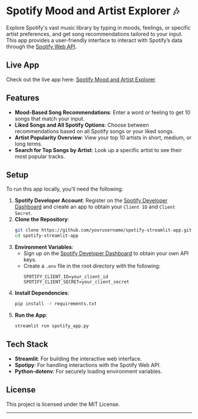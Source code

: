 # Spotify Mood and Artist Explorer 🎶

Explore Spotify's vast music library by typing in moods, feelings, or specific artist preferences, and get song recommendations tailored to your input. This app provides a user-friendly interface to interact with Spotify’s data through the [Spotify Web API](https://developer.spotify.com/documentation/web-api/).

## Live App

Check out the live app here: [Spotify Mood and Artist Explorer](https://spotify-app-app-zhrnowrmawtiapdddth9dl.streamlit.app)

## Features

- **Mood-Based Song Recommendations**: Enter a word or feeling to get 10 songs that match your input.
- **Liked Songs and All Spotify Options**: Choose between recommendations based on all Spotify songs or your liked songs.
- **Artist Popularity Overview**: View your top 10 artists in short, medium, or long terms.
- **Search for Top Songs by Artist**: Look up a specific artist to see their most popular tracks.

## Setup

To run this app locally, you'll need the following:

1. **Spotify Developer Account**: Register on the [Spotify Developer Dashboard](https://developer.spotify.com/dashboard/) and create an app to obtain your `Client ID` and `Client Secret`.
2. **Clone the Repository**:
   ```bash
   git clone https://github.com/yourusername/spotify-streamlit-app.git
   cd spotify-streamlit-app
   ```
3. **Environment Variables**:
   - Sign up on the [Spotify Developer Dashboard](https://developer.spotify.com/dashboard/) to obtain your own API keys.
   - Create a `.env` file in the root directory with the following:
     ```plaintext
     SPOTIFY_CLIENT_ID=your_client_id
     SPOTIFY_CLIENT_SECRET=your_client_secret
     ```
4. **Install Dependencies**:
   ```bash
   pip install -r requirements.txt
   ```
5. **Run the App**:
   ```bash
   streamlit run spotify_app.py
   ```

## Tech Stack

- **Streamlit**: For building the interactive web interface.
- **Spotipy**: For handling interactions with the Spotify Web API.
- **Python-dotenv**: For securely loading environment variables.

## License

This project is licensed under the MIT License.

---

